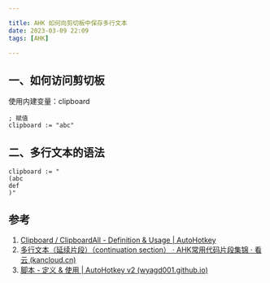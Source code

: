```yaml
---

title: AHK 如何向剪切板中保存多行文本
date: 2023-03-09 22:09
tags: [AHK]

---
```



## 一、如何访问剪切板
使用内建变量：clipboard
```ahk
; 赋值
clipboard := "abc"
```

## 二、多行文本的语法
```ahk
clipboard := "
(abc
def
)"
```

## 参考
1. [Clipboard / ClipboardAll - Definition & Usage | AutoHotkey](https://www.autohotkey.com/docs/v1/misc/Clipboard.htm)
2. [多行文本（延续片段）（continuation section） · AHK常用代码片段集锦 · 看云 (kancloud.cn)](https://www.kancloud.cn/qq313899179/ahk_code/713501)
3. [脚本 - 定义 & 使用 | AutoHotkey v2 (wyagd001.github.io)](https://wyagd001.github.io/v2/docs/Scripts.htm#continuation-section)